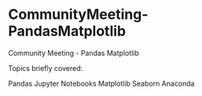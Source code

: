 # CommunityMeeting-PandasMatplotlib
Community Meeting - Pandas Matplotlib


Topics briefly covered:

Pandas
Jupyter Notebooks
Matplotlib
Seaborn
Anaconda

